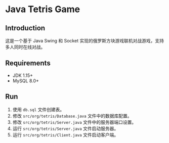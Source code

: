 # Java Tetris Game

## Introduction

这是一个基于 Java Swing 和 Socket 实现的俄罗斯方块游戏联机对战游戏，支持多人同时在线对战。

## Requirements

- JDK 1.15+
- MySQL 8.0+

## Run

1. 使用 `db.sql` 文件创建表。 
2. 修改 `src/org/tetris/Database.java` 文件中的数据库配置。
3. 修改 `src/org/tetris/Server.java` 文件中的服务器端口设置。
4. 运行 `src/org/tetris/Server.java` 文件启动服务器。
5. 运行 `src/org/tetris/Client.java` 文件启动客户端。